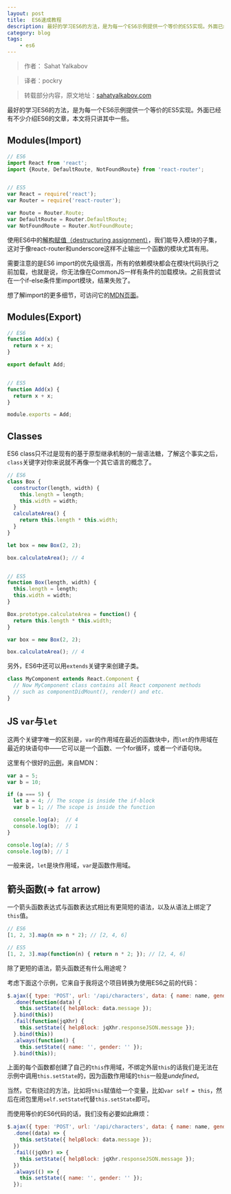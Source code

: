 ```yaml
---
layout: post
title:  ES6速成教程
description: 最好的学习ES6的方法，是为每一个ES6示例提供一个等价的ES5实现。外面已经有不少介绍ES6的文章，本文将只讲其中一些。
category: blog
tags:
    - es6
---
```


>作者： Sahat Yalkabov

>译者：pockry

>转载部分内容，原文地址：[sahatyalkabov.com](http://sahatyalkabov.com/create-a-character-voting-app-using-react-nodejs-mongodb-and-socketio/)

最好的学习ES6的方法，是为每一个ES6示例提供一个等价的ES5实现。外面已经有不少介绍ES6的文章，本文将只讲其中一些。

## Modules(Import)

```js
// ES6
import React from 'react';
import {Route, DefaultRoute, NotFoundRoute} from 'react-router';


// ES5
var React = require('react');
var Router = require('react-router');

var Route = Router.Route;
var DefaultRoute = Router.DefaultRoute;
var NotFoundRoute = Router.NotFoundRoute;
```

使用ES6中的[解构赋值（destructuring assignment）](https://developer.mozilla.org/zh-CN/docs/Web/JavaScript/Reference/Operators/Destructuring_assignment)，我们能导入模块的子集，这对于像react-router和underscore这样不止输出一个函数的模块尤其有用。

需要注意的是ES6 import的优先级很高，所有的依赖模块都会在模块代码执行之前加载，也就是说，你无法像在CommonJS一样有条件的加载模块。之前我尝试在一个if-else条件里import模块，结果失败了。

想了解import的更多细节，可访问它的[MDN页面](https://developer.mozilla.org/zh-CN/docs/Web/JavaScript/Reference/Statements/import)。

## Modules(Export)

```js
// ES6
function Add(x) {
  return x + x;
}

export default Add;


// ES5
function Add(x) {
  return x + x;
}

module.exports = Add;
```

## Classes

ES6 class只不过是现有的基于原型继承机制的一层语法糖，了解这个事实之后，`class`关键字对你来说就不再像一个其它语言的概念了。

```js
// ES6
class Box {
  constructor(length, width) {
    this.length = length;
    this.width = width;
  }
  calculateArea() {
    return this.length * this.width;
  }
}

let box = new Box(2, 2);

box.calculateArea(); // 4


// ES5
function Box(length, width) {
  this.length = length;
  this.width = width;
}

Box.prototype.calculateArea = function() {
  return this.length * this.width;
}

var box = new Box(2, 2);

box.calculateArea(); // 4
```

另外，ES6中还可以用`extends`关键字来创建子类。

```js
class MyComponent extends React.Component {
  // Now MyComponent class contains all React component methods
  // such as componentDidMount(), render() and etc.
}
```

## JS `var`与`let`

这两个关键字唯一的区别是，`var`的作用域在最近的函数块中，而`let`的作用域在最近的块语句中——它可以是一个函数、一个for循环，或者一个if语句块。

这里有个很好的[示例](https://developer.mozilla.org/zh-CN/docs/Web/JavaScript/Reference/Statements/let)，来自MDN：

```js
var a = 5;
var b = 10;

if (a === 5) {
  let a = 4; // The scope is inside the if-block
  var b = 1; // The scope is inside the function

  console.log(a);  // 4
  console.log(b);  // 1
}

console.log(a); // 5
console.log(b); // 1
```

一般来说，`let`是块作用域，`var`是函数作用域。

## 箭头函数(=> fat arrow)

一个箭头函数表达式与函数表达式相比有更简短的语法，以及从语法上绑定了`this`值。

```js
// ES6
[1, 2, 3].map(n => n * 2); // [2, 4, 6]

// ES5
[1, 2, 3].map(function(n) { return n * 2; }); // [2, 4, 6]
```

除了更短的语法，箭头函数还有什么用途呢？

考虑下面这个示例，它来自于我将这个项目转换为使用ES6之前的代码：

```js
$.ajax({ type: 'POST', url: '/api/characters', data: { name: name, gender: gender } })
  .done(function(data) {
    this.setState({ helpBlock: data.message });
  }.bind(this))
  .fail(function(jqXhr) {
    this.setState({ helpBlock: jqXhr.responseJSON.message });
  }.bind(this))
  .always(function() {
    this.setState({ name: '', gender: '' });
  }.bind(this));
```

上面的每个函数都创建了自己的`this`作用域，不绑定外层`this`的话我们是无法在示例中调用`this.setState`的，因为函数作用域的`this`一般是*undefined*。

当然，它有绕过的方法，比如将`this`赋值给一个变量，比如`var self = this`，然后在闭包里用`self.setState`代替`this.setState`即可。

而使用等价的ES6代码的话，我们没有必要如此麻烦：

```js
$.ajax({ type: 'POST', url: '/api/characters', data: { name: name, gender: gender } })
  .done((data) => {
    this.setState({ helpBlock: data.message });
  })
  .fail((jqXhr) => {
    this.setState({ helpBlock: jqXhr.responseJSON.message });
  })
  .always(() => {
    this.setState({ name: '', gender: '' });
  });
```